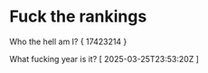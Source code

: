 # Fuck the rankings

Who the hell am I?
{ 17423214 }

What fucking year is it?
[ 2025-03-25T23:53:20Z ]
